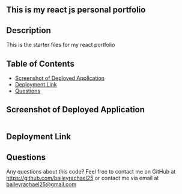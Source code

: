 ## This is my react js personal portfolio

## Description
This is the starter files for my react portfolio

## Table of Contents
- [Screenshot of Deployed Application](#deployed)
- [Deployment Link](#deployment)
- [Questions](#questions)

## Screenshot of Deployed Application
<img src="">

## Deployment Link

## Questions
Any questions about this code? Feel free to contact me on GitHub at https://github.com/baileyrachael25 or contact me via email at baileyrachael25@gmail.com
